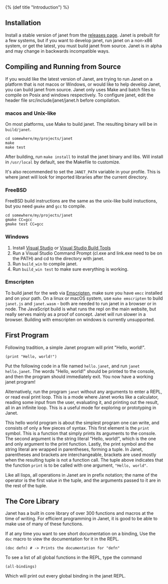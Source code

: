 {% (def title "Introduction") %}

## Installation

Install a stable version of janet from the [releases page](https://github.com/janet-lang/janet/releases).
Janet is prebuilt for a few systems, but if you want to develop janet, run janet on a non-x86 system, or
get the latest, you must build janet from source. Janet is in alpha and may change
in backwards incompatible ways.

## Compiling and Running from Source

If you would like the latest version of Janet, are trying to run Janet on
a platform that is not macos or Windows, or would like to help develop
Janet, you can build janet from source.
Janet only uses Make and batch files to compile on Posix and windows
respectively. To configure janet, edit the header file src/include/janet/janet.h
before compilation.

### macos and Unix-like

On most platforms, use Make to build janet. The resulting binary will be in `build/janet`.

```
cd somewhere/my/projects/janet
make
make test
```

After building, run `make install` to install the janet binary and libs.
Will install in `/usr/local` by default, see the Makefile to customize.

It's also recommended to set the `JANET_PATH` variable in your profile.
This is where janet will look for imported libraries after the current directory.

### FreeBSD

FreeBSD build instructions are the same as the unix-like build instuctions,
but you need `gmake` and `gcc` to compile.

```
cd somewhere/my/projects/janet
gmake CC=gcc
gmake test CC=gcc
```

### Windows

1. Install [Visual Studio](https://visualstudio.microsoft.com/thank-you-downloading-visual-studio/?sku=Community&rel=15#) or [Visual Studio Build Tools](https://visualstudio.microsoft.com/thank-you-downloading-visual-studio/?sku=BuildTools&rel=15#)
2. Run a Visual Studio Command Prompt (cl.exe and link.exe need to be on the PATH) and cd to the directory with janet.
3. Run `build_win` to compile janet.
4. Run `build_win test` to make sure everything is working.

### Emscripten

To build janet for the web via [Emscripten](https://kripken.github.io/emscripten-site/), make sure you
have `emcc` installed and on your path. On a linux or macOS system, use `make emscripten` to build
`janet.js` and `janet.wasm` - both are needed to run janet in a browser or in node.
The JavaScript build is what runs the repl on the main website,
but really serves mainly as a proof of concept. Janet will run slower in a browser.
Building with emscripten on windows is currently unsupported.

## First Program

Following tradition, a simple Janet program will print "Hello, world!".

```janet
(print "Hello, world!")
```

Put the following code in a file named `hello.janet`, and run `janet hello.janet`.
The words "Hello, world!" should be printed to the console, and then the program
should immediately exit. You now have a working janet program!

Alternatively, run the program `janet` without any arguments to enter a REPL,
or read eval print loop. This is a mode where Janet works like a calculator,
reading some input from the user, evaluating it, and printing out the result, all
in an infinite loop. This is a useful mode for exploring or prototyping in Janet.

This hello world program is about the simplest program one can write, and consists of only
a few pieces of syntax. This first element is the `print` symbol. This is a function
that simply prints its arguments to the console. The second argument is the
string literal "Hello, world!", which is the one and only argument to the
print function. Lastly, the print symbol and the string literal are wrapped
in parentheses, forming a tuple. In Janet, parentheses and brackets are interchangeable,
brackets are used mostly when the resulting tuple is not a function call. The tuple
above indicates that the function `print` is to be called with one argument, `"Hello, world"`.

Like all lisps, all operations in Janet are in prefix notation; the name of the
operator is the first value in the tuple, and the arguments passed to it are
in the rest of the tuple.

## The Core Library

Janet has a built in core library of over 300 functions and macros at the time of writing.
For efficient programming in Janet, it is good to be able to make use of many of these
functions.

If at any time you want to see short documentation on
a binding, Use the `doc` macro to view the documentation for it in the REPL.

```janet
(doc defn) # -> Prints the documentation for "defn"
```

To see a list of all global functions in the REPL, type the command

```janet
(all-bindings)
```

Which will print out every global binding in the janet REPL.
